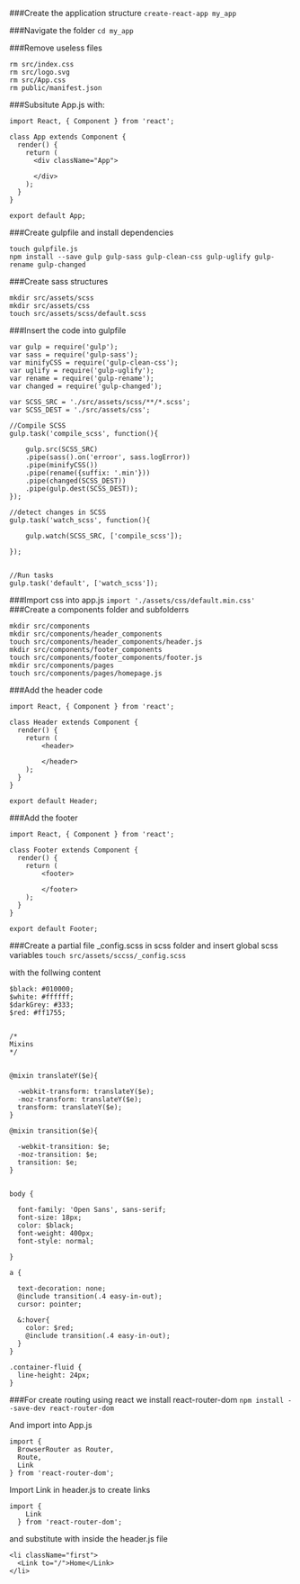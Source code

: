 

###Create the application structure
`create-react-app my_app`


###Navigate the folder
`cd my_app`

###Remove useless files
```
rm src/index.css
rm src/logo.svg
rm src/App.css
rm public/manifest.json
```
###Subsitute App.js with:
```
import React, { Component } from 'react';

class App extends Component {
  render() {
    return (
      <div className="App">
       
      </div>
    );
  }
}

export default App;
```

###Create gulpfile and install dependencies
```
touch gulpfile.js
npm install --save gulp gulp-sass gulp-clean-css gulp-uglify gulp-rename gulp-changed
```
###Create sass structures
```
mkdir src/assets/scss
mkdir src/assets/css
touch src/assets/scss/default.scss
```

###Insert the code into gulpfile
```
var gulp = require('gulp');
var sass = require('gulp-sass');
var minifyCSS = require('gulp-clean-css');
var uglify = require('gulp-uglify');
var rename = require('gulp-rename');
var changed = require('gulp-changed');

var SCSS_SRC = './src/assets/scss/**/*.scss';
var SCSS_DEST = './src/assets/css';

//Compile SCSS
gulp.task('compile_scss', function(){

    gulp.src(SCSS_SRC)
    .pipe(sass().on('erroor', sass.logError))
    .pipe(minifyCSS())
    .pipe(rename({suffix: '.min'}))
    .pipe(changed(SCSS_DEST))
    .pipe(gulp.dest(SCSS_DEST));
});

//detect changes in SCSS
gulp.task('watch_scss', function(){

    gulp.watch(SCSS_SRC, ['compile_scss']);

});


//Run tasks
gulp.task('default', ['watch_scss']);
```
###Import css into app.js
`import './assets/css/default.min.css'`
###Create a components folder and subfolderrs
```
mkdir src/components
mkdir src/components/header_components
touch src/components/header_components/header.js
mkdir src/components/footer_components
touch src/components/footer_components/footer.js
mkdir src/components/pages
touch src/components/pages/homepage.js
```

###Add the header code
```
import React, { Component } from 'react';

class Header extends Component {
  render() {
    return (
        <header>
            
        </header>
    );
  }
}

export default Header;
```
###Add the footer 
```
import React, { Component } from 'react';

class Footer extends Component {
  render() {
    return (
        <footer>
            
        </footer>
    );
  }
}

export default Footer;
```
###Create a partial file _config.scss in scss folder and insert global scss variables
`touch src/assets/sccss/_config.scss`

with the follwing content
```
$black: #010000;
$white: #ffffff;
$darkGrey: #333;
$red: #ff1755;


/*
Mixins
*/


@mixin translateY($e){

  -webkit-transform: translateY($e);
  -moz-transform: translateY($e);
  transform: translateY($e);
}

@mixin transition($e){

  -webkit-transition: $e;
  -moz-transition: $e;
  transition: $e;
}


body {

  font-family: 'Open Sans', sans-serif;
  font-size: 18px;
  color: $black;
  font-weight: 400px;
  font-style: normal;

}

a {

  text-decoration: none;
  @include transition(.4 easy-in-out);
  cursor: pointer;

  &:hover{
    color: $red;
    @include transition(.4 easy-in-out);
  }
}

.container-fluid {
  line-height: 24px;
}
```
###For create routing using react we install react-router-dom
`npm install --save-dev react-router-dom`

And import into App.js
```
import {
  BrowserRouter as Router,
  Route,
  Link
} from 'react-router-dom';
```
Import Link in header.js to create links
```
import {
    Link
  } from 'react-router-dom';
```
and substitute <a> with <Link> inside the header.js file
```
<li className="first">
  <Link to="/">Home</Link>
</li>
```